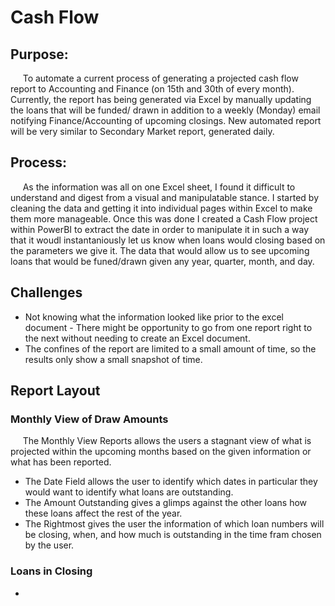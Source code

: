# Cash&nbsp;Flow<br>
## <b>Purpose:</b> <br>
&nbsp;&nbsp;&nbsp;&nbsp;&nbsp;To automate a current process of generating a projected cash flow report to Accounting and Finance (on 15th and 30th of every  month). Currently, the report has being generated via Excel by manually updating the loans that will be funded/ drawn in addition to a weekly (Monday)  email notifying Finance/Accounting  of upcoming closings. New automated report will be very similar to Secondary Market report, generated daily.<br>

## <b>Process:</b><br>
&nbsp;&nbsp;&nbsp;&nbsp;&nbsp;As the information was all on one Excel sheet, I found it difficult to understand and digest from a visual and manipulatable stance. I started by cleaning the data and getting it into individual pages within Excel to make them more manageable. Once this was done I created a Cash Flow project within PowerBI to extract the date in order to manipulate it in such a way that it woudl instantaniously let us know when loans would closing based on the parameters we give it. The data that would allow us to see upcoming loans that would be funed/drawn given any year, quarter, month, and day.

## <b>Challenges</b> 
* Not knowing what the information looked like prior to the excel document - There might be opportunity to go from one report right to the next without needing to create an Excel document.
* The confines of the report are limited to a small amount of time, so the results only show a small snapshot of time.

## Report Layout
### Monthly View of Draw Amounts<br>
&nbsp;&nbsp;&nbsp;&nbsp;&nbsp;The Monthly View Reports allows the users a stagnant view of what is projected within the upcoming months based on the given information or what has been reported.<br>

* The Date Field allows the user to identify which dates in particular they would want to identify what loans are outstanding.<br>
* The Amount Outstanding gives a glimps against the other loans how these loans affect the rest of the year.<br>
* The Rightmost gives the user the information of which loan numbers will be closing, when, and how much is outstanding in the time fram chosen by the user.

### Loans in Closing
* 
